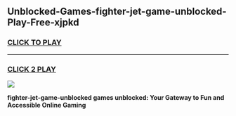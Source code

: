 
## Unblocked-Games-fighter-jet-game-unblocked-Play-Free-xjpkd
<h3>
<a href="https://premium76.site?title=fighter-jet-game-unblocked&ref=20M">CLICK TO PLAY</a></h3>
<hr>

<h3>
<a href="https://premium76.site?title=fighter-jet-game-unblocked&ref=20M">CLICK 2 PLAY</a>
  
</h3>

<a href="https://premium76.site?title=fighter-jet-game-unblocked&ref=19M"><img src="https://clearcache.store/games.png"></a>


**fighter-jet-game-unblocked games unblocked: Your Gateway to Fun and Accessible Online Gaming**
